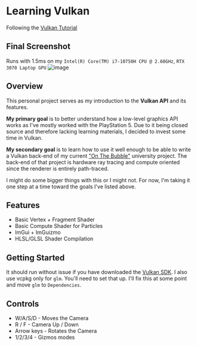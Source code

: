 # Learning Vulkan 
Following the [Vulkan Tutorial](https://vulkan-tutorial.com/)

## Final Screenshot
Runs with 1.5ms on my `Intel(R) Core(TM) i7-10750H CPU @ 2.60GHz`, `RTX 3070 Laptop GPU`
![image](https://github.com/thepaladon/VulkanTutorial/assets/44022509/eedd911f-5825-4fdd-ac73-855f0093572b)


## Overview

This personal project serves as my introduction to the **Vulkan API** and its features.

**My primary goal** is to better understand how a low-level graphics API works as I've mostly worked with the PlayStation 5. Due to it being closed source and therefore lacking learning materials, I decided to invest some time in Vulkan.

**My secondary goal**  is to learn how to use it well enough to be able to write a Vulkan back-end of my current ["On The Bubble"](https://store.steampowered.com/app/2707350/On_the_Bubble/) university project. The back-end of that project is hardware ray tracing and compute oriented since the renderer is entirely path-traced.

I might do some bigger things with this or I might not. For now, I'm taking it one step at a time toward the goals I've listed above. 

## Features
- Basic Vertex + Fragment Shader
- Basic Compute Shader for Particles
- ImGui + ImGuizmo
- HLSL/GLSL Shader Compilation
 
## Getting Started
It should run without issue if you have downloaded the [Vulkan SDK](https://vulkan.lunarg.com/#new_tab).
I also use vcpkg only for `glm`.  You'll need to set that up. I'll fix this at some point and move `glm` to `Dependencies`.

## Controls
- W/A/S/D - Moves the Camera
- R / F - Camera Up / Down
- Arrow keys - Rotates the Camera
- 1/2/3/4 - Gizmos modes


